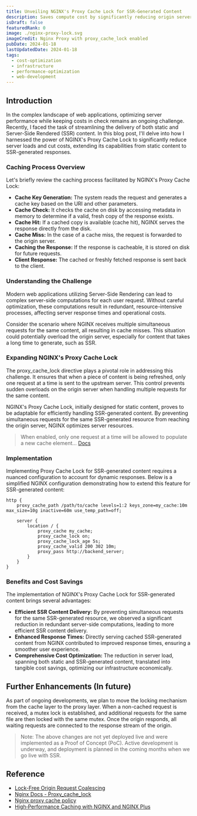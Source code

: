 ```yaml
---
title: Unveiling NGINX's Proxy Cache Lock for SSR-Generated Content
description: Saves compute cost by significantly reducing origin server load
isDraft: false
featuredRank: 0
image: ./nginx-proxy-lock.svg
imageCredit: Nginx Proxy with proxy_cache_lock enabled
pubDate: 2024-01-18
lastUpdatedDate: 2024-01-18
tags:
  - cost-optimization
  - infrastructure
  - performance-optimization
  - web-development
---
```


## Introduction

In the complex landscape of web applications, optimizing server performance while keeping costs in check remains an ongoing challenge. Recently, I faced the task of streamlining the delivery of both static and Server-Side Rendered (SSR) content. In this blog post, I'll delve into how I harnessed the power of NGINX's Proxy Cache Lock to significantly reduce server loads and cut costs, extending its capabilities from static content to SSR-generated responses.

### Caching Process Overview

Let's briefly review the caching process facilitated by NGINX's Proxy Cache Lock:

- **Cache Key Generation:** The system reads the request and generates a cache key based on the URI and other parameters.
- **Cache Check:** It checks the cache on disk by accessing metadata in memory to determine if a valid, fresh copy of the response exists.
- **Cache Hit:** If a cached copy is available (cache hit), NGINX serves the response directly from the disk.
- **Cache Miss:** In the case of a cache miss, the request is forwarded to the origin server.
- **Caching the Response:** If the response is cacheable, it is stored on disk for future requests.
- **Client Response:** The cached or freshly fetched response is sent back to the client.

### Understanding the Challenge

Modern web applications utilizing Server-Side Rendering can lead to complex server-side computations for each user request. Without careful optimization, these computations result in redundant, resource-intensive processes, affecting server response times and operational costs.

Consider the scenario where NGINX receives multiple simultaneous requests for the same content, all resulting in cache misses. This situation could potentially overload the origin server, especially for content that takes a long time to generate, such as SSR.

### Expanding NGINX's Proxy Cache Lock

The proxy_cache_lock directive plays a pivotal role in addressing this challenge. It ensures that when a piece of content is being refreshed, only one request at a time is sent to the upstream server. This control prevents sudden overloads on the origin server when handling multiple requests for the same content.

NGINX's Proxy Cache Lock, initially designed for static content, proves to be adaptable for efficiently handling SSR-generated content. By preventing simultaneous requests for the same SSR-generated resource from reaching the origin server, NGINX optimizes server resources.

> When enabled, only one request at a time will be allowed to populate a new cache element... [Docs](https://nginx.org/en/docs/http/ngx_http_proxy_module.html#proxy_cache_lock)

### Implementation

Implementing Proxy Cache Lock for SSR-generated content requires a nuanced configuration to account for dynamic responses. Below is a simplified NGINX configuration demonstrating how to extend this feature for SSR-generated content:

```nginx
http {
    proxy_cache_path /path/to/cache levels=1:2 keys_zone=my_cache:10m max_size=10g inactive=60m use_temp_path=off;

    server {
        location / {
            proxy_cache my_cache;
            proxy_cache_lock on;
            proxy_cache_lock_age 5s;
            proxy_cache_valid 200 302 10m;
            proxy_pass http://backend_server;
        }
    }
}
```

### Benefits and Cost Savings

The implementation of NGINX's Proxy Cache Lock for SSR-generated content brings several advantages:

- **Efficient SSR Content Delivery:** By preventing simultaneous requests for the same SSR-generated resource, we observed a significant reduction in redundant server-side computations, leading to more efficient SSR content delivery.
- **Enhanced Response Times:** Directly serving cached SSR-generated content from NGINX contributed to improved response times, ensuring a smoother user experience.
- **Comprehensive Cost Optimization:** The reduction in server load, spanning both static and SSR-generated content, translated into tangible cost savings, optimizing our infrastructure economically.

## Further Enhancements (In future)

As part of ongoing developments, we plan to move the locking mechanism from the cache layer to the proxy layer. When a non-cached request is received, a mutex lock is established, and additional requests for the same file are then locked with the same mutex. Once the origin responds, all waiting requests are connected to the response stream of the origin.

> Note: The above changes are not yet deployed live and were implemented as a Proof of Concept (PoC). Active development is underway, and deployment is planned in the coming months when we go live with SSR.

## Reference

- [Lock-Free Origin Request Coalescing](https://bunny.net/blog/introducing-lock-free-request-coalescing-lower-ttfb-by-90-percent/)
- [Nginx Docs - Proxy_cache_lock](https://nginx.org/en/docs/http/ngx_http_proxy_module.html#proxy_cache_lock)
- [Nginx proxy cache policy](https://docs.nginx.com/nginx-management-suite/acm/how-to/policies/proxy-cache/)
- [High‑Performance Caching with NGINX and NGINX Plus](https://www.nginx.com/blog/nginx-high-performance-caching/)
